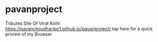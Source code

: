 # pavanproject
Tributes Site Of Virat Kolhi
 https://pavanchoudharipc1.github.io/pavanproject/ tap here  for a quick priview of my Browser
